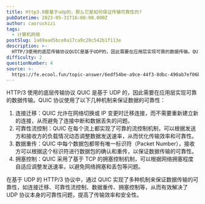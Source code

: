 ```yaml
---
title: Http3.0是基于udp的，那么它是如何保证传输可靠性的?
pubDatetime: 2023-05-31T16:00:00.000Z
author: caorushizi
tags:
  - 计算机网络
postSlug: 1a69aad5bce0a17ca9c28c542b1f113e
description: >-
  HTTP/3使用的底层传输协议QUIC是基于UDP的，因此需要在应用层实现可靠的数据传输。QUIC协议使用了以下几种机制来保证数据的可靠性：1.连接迁移：QUIC允许在网络切换或IP变更时迁移连接，而
difficulty: 2
questionNumber: 4
source: >-
  https://fe.ecool.fun/topic-answer/6edf54be-a9ce-44f3-8dbc-490ab7ef06b8?orderBy=updateTime&order=desc&tagId=16
---
```


HTTP/3 使用的底层传输协议 QUIC 是基于 UDP 的，因此需要在应用层实现可靠的数据传输。QUIC 协议使用了以下几种机制来保证数据的可靠性：

1.  连接迁移：QUIC 允许在网络切换或 IP 变更时迁移连接，而不需要重新建立新的连接，从而避免了连接中断和数据丢失的问题。
2.  可靠性流控制：QUIC 在每个流上都实现了可靠的流控制机制，可以根据发送方和接收方的负载情况动态调整数据发送速率，从而优化传输效率和可靠性。
3.  数据重传：QUIC 中每个数据包都带有唯一标识符（Packet Number），接收方可以根据这个标识符进行数据包的确认和重传，以保证数据传输的可靠性。
4.  拥塞控制：QUIC 采用了基于 TCP 的拥塞控制机制，可以根据网络拥塞程度自适应调整发送速率，以避免网络拥塞和丢包等问题。

在基于 UDP 的 HTTP/3 协议中，通过 QUIC 实现了多种机制来保证数据传输的可靠性，如连接迁移、可靠性流控制、数据重传、拥塞控制等，从而有效解决了 UDP 协议本身的可靠性问题，提高了传输效率和安全性。
